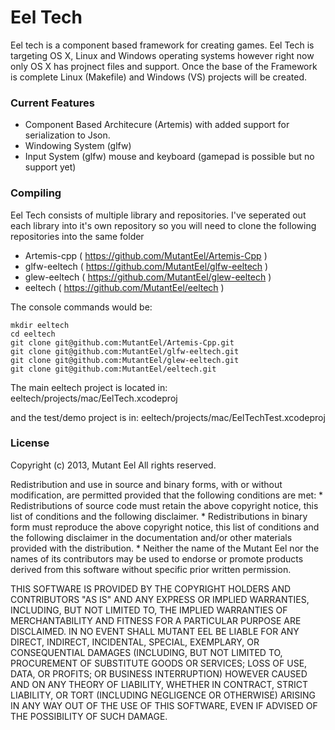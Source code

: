 Eel Tech
===

Eel tech is a component based framework for creating games. Eel Tech is targeting OS X, Linux and Windows operating systems however right now only OS X has projnect files and support. Once the base of the Framework is complete Linux (Makefile) and Windows (VS) projects will be created.


### Current Features
- Component Based Architecure (Artemis) with added support for serialization to Json.
- Windowing System (glfw)
- Input System (glfw) mouse and keyboard (gamepad is possible but no support yet)


### Compiling
Eel Tech consists of multiple library and repositories. I've seperated out each library into it's own repository so you will need to clone the following repositories into the same folder
- Artemis-cpp ( https://github.com/MutantEel/Artemis-Cpp )
- glfw-eeltech ( https://github.com/MutantEel/glfw-eeltech )
- glew-eeltech ( https://github.com/MutantEel/glew-eeltech )
- eeltech ( https://github.com/MutantEel/eeltech )

The console commands would be:

```Shell
mkdir eeltech
cd eeltech
git clone git@github.com:MutantEel/Artemis-Cpp.git
git clone git@github.com:MutantEel/glfw-eeltech.git
git clone git@github.com:MutantEel/glew-eeltech.git
git clone git@github.com:MutantEel/eeltech.git
```

The main eeltech project is located in:
eeltech/projects/mac/EelTech.xcodeproj

and the test/demo project is in:
eeltech/projects/mac/EelTechTest.xcodeproj


### License

Copyright (c) 2013, Mutant Eel
All rights reserved.

Redistribution and use in source and binary forms, with or without
modification, are permitted provided that the following conditions are met:
    * Redistributions of source code must retain the above copyright
      notice, this list of conditions and the following disclaimer.
    * Redistributions in binary form must reproduce the above copyright
      notice, this list of conditions and the following disclaimer in the
      documentation and/or other materials provided with the distribution.
    * Neither the name of the Mutant Eel nor the
      names of its contributors may be used to endorse or promote products
      derived from this software without specific prior written permission.

THIS SOFTWARE IS PROVIDED BY THE COPYRIGHT HOLDERS AND CONTRIBUTORS "AS IS" AND
ANY EXPRESS OR IMPLIED WARRANTIES, INCLUDING, BUT NOT LIMITED TO, THE IMPLIED
WARRANTIES OF MERCHANTABILITY AND FITNESS FOR A PARTICULAR PURPOSE ARE
DISCLAIMED. IN NO EVENT SHALL MUTANT EEL BE LIABLE FOR ANY
DIRECT, INDIRECT, INCIDENTAL, SPECIAL, EXEMPLARY, OR CONSEQUENTIAL DAMAGES
(INCLUDING, BUT NOT LIMITED TO, PROCUREMENT OF SUBSTITUTE GOODS OR SERVICES;
LOSS OF USE, DATA, OR PROFITS; OR BUSINESS INTERRUPTION) HOWEVER CAUSED AND
ON ANY THEORY OF LIABILITY, WHETHER IN CONTRACT, STRICT LIABILITY, OR TORT
(INCLUDING NEGLIGENCE OR OTHERWISE) ARISING IN ANY WAY OUT OF THE USE OF THIS
SOFTWARE, EVEN IF ADVISED OF THE POSSIBILITY OF SUCH DAMAGE.